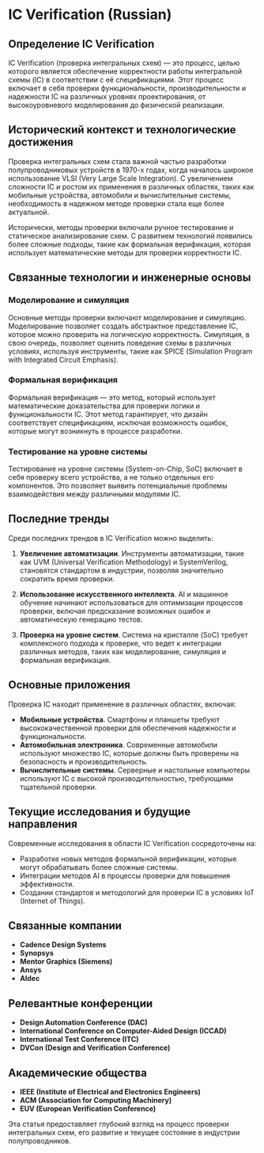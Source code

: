 # IC Verification (Russian)

## Определение IC Verification

IC Verification (проверка интегральных схем) — это процесс, целью которого является обеспечение корректности работы интегральной схемы (IC) в соответствии с её спецификациями. Этот процесс включает в себя проверки функциональности, производительности и надежности IC на различных уровнях проектирования, от высокоуровневого моделирования до физической реализации.

## Исторический контекст и технологические достижения

Проверка интегральных схем стала важной частью разработки полупроводниковых устройств в 1970-х годах, когда началось широкое использование VLSI (Very Large Scale Integration). С увеличением сложности IC и ростом их применения в различных областях, таких как мобильные устройства, автомобили и вычислительные системы, необходимость в надежном методе проверки стала еще более актуальной.

Исторически, методы проверки включали ручное тестирование и статическое анализирование схем. С развитием технологий появились более сложные подходы, такие как формальная верификация, которая использует математические методы для проверки корректности IC.

## Связанные технологии и инженерные основы

### Моделирование и симуляция

Основные методы проверки включают моделирование и симуляцию. Моделирование позволяет создать абстрактное представление IC, которое можно проверить на логическую корректность. Симуляция, в свою очередь, позволяет оценить поведение схемы в различных условиях, используя инструменты, такие как SPICE (Simulation Program with Integrated Circuit Emphasis).

### Формальная верификация

Формальная верификация — это метод, который использует математические доказательства для проверки логики и функциональности IC. Этот метод гарантирует, что дизайн соответствует спецификациям, исключая возможность ошибок, которые могут возникнуть в процессе разработки.

### Тестирование на уровне системы

Тестирование на уровне системы (System-on-Chip, SoC) включает в себя проверку всего устройства, а не только отдельных его компонентов. Это позволяет выявить потенциальные проблемы взаимодействия между различными модулями IC.

## Последние тренды

Среди последних трендов в IC Verification можно выделить:

1. **Увеличение автоматизации**. Инструменты автоматизации, такие как UVM (Universal Verification Methodology) и SystemVerilog, становятся стандартом в индустрии, позволяя значительно сократить время проверки.
   
2. **Использование искусственного интеллекта**. AI и машинное обучение начинают использоваться для оптимизации процессов проверки, включая предсказание возможных ошибок и автоматическую генерацию тестов.

3. **Проверка на уровне систем**. Система на кристалле (SoC) требует комплексного подхода к проверке, что ведет к интеграции различных методов, таких как моделирование, симуляция и формальная верификация.

## Основные приложения

Проверка IC находит применение в различных областях, включая:

- **Мобильные устройства**. Смартфоны и планшеты требуют высококачественной проверки для обеспечения надежности и функциональности.
- **Автомобильная электроника**. Современные автомобили используют множество IC, которые должны быть проверены на безопасность и производительность.
- **Вычислительные системы**. Серверные и настольные компьютеры используют IC с высокой производительностью, требующими тщательной проверки.

## Текущие исследования и будущие направления

Современные исследования в области IC Verification сосредоточены на:

- Разработке новых методов формальной верификации, которые могут обрабатывать более сложные системы.
- Интеграции методов AI в процессы проверки для повышения эффективности.
- Создании стандартов и методологий для проверки IC в условиях IoT (Internet of Things).

## Связанные компании

- **Cadence Design Systems**
- **Synopsys**
- **Mentor Graphics (Siemens)**
- **Ansys**
- **Aldec**

## Релевантные конференции

- **Design Automation Conference (DAC)**
- **International Conference on Computer-Aided Design (ICCAD)**
- **International Test Conference (ITC)**
- **DVCon (Design and Verification Conference)**

## Академические общества

- **IEEE (Institute of Electrical and Electronics Engineers)**
- **ACM (Association for Computing Machinery)**
- **EUV (European Verification Conference)**

Эта статья предоставляет глубокий взгляд на процесс проверки интегральных схем, его развитие и текущее состояние в индустрии полупроводников.